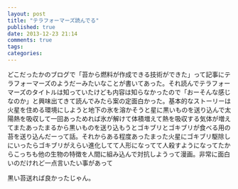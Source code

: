 ```yaml
---
layout: post
title: "テラフォーマーズ読んでる"
published: true
date: 2013-12-23 21:14
comments: true
tags: 
categories: 
---
```


どこだったかのブログで「苔から燃料が作成できる技術ができた」って記事にテラフォーマーズのようだーみたいなことが書いてあった。それ読んでテラフォーマーズのタイトルは知っていたけども内容は知らなかったので「おーそんな感じなのか」と興味出てきて読んでみたら案の定面白かった。基本的なストーリーは火星を住める環境にしようと地下の氷を溶かそうと星に黒いものを送り込んで太陽熱を吸収して一回あっためれば氷が解けて体積増えて熱を吸収する気体が増えてまたあったまるから黒いものを送り込もうとゴキブリとゴキブリが食べる用の苔を送り込んだーって話。それからある程度あったまった火星にゴキブリ駆除しにいったらゴキブリがえらい進化してて人形になってて人殺すようになってたからこっちも他の生物の特徴を人間に組み込んで対抗しようって漫画。非常に面白いのだけれど一点言いたい事があって

黒い苔送れば良かったじゃん。
